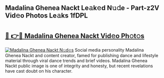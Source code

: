 ## Madalina Ghenea Nackt Le𝚊k𝚎d N𝚞𝚍e - Part-z2V Vid𝚎o Photos Le𝚊ks 1fDPL

# <h2><a href="http://fb50hq9.evod.top/?m=Madalina+Ghenea+Nackt">🔗 👉🔴 Madalina Ghenea Nackt Vid𝚎o Ph𝚘t𝚘s</a></h2>

[![Madalina Ghenea Nackt N𝚞d𝚎s](https://i.imgur.com/8V9OHl7.gif)](http://fb50hq9.evod.top/?m=Madalina+Ghenea+Nackt)
Social media personality Madalina Ghenea Nackt and content creator, famed for publishing dance and lifestyle material through viral dance trends and brief videos. Madalina Ghenea Nackt public image is one of integrity and honesty, but recent revelations have cast doubt on his character. 
